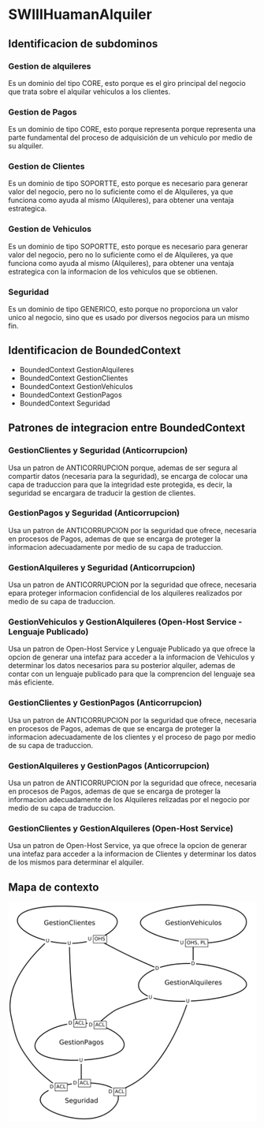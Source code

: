 # SWIIIHuamanAlquiler
## Identificacion de subdominos
### Gestion de alquileres
Es un dominio del tipo CORE, esto porque es el giro principal del negocio que trata sobre el alquilar vehiculos a los clientes.
### Gestion de Pagos
Es un dominio de tipo CORE, esto porque representa porque representa una parte fundamental del proceso de adquisición de un vehiculo por medio de su alquiler.
### Gestion de Clientes
Es un dominio de tipo SOPORTTE, esto porque es necesario para generar valor del negocio, pero no lo suficiente como el de Alquileres, ya que funciona como ayuda al mismo (Alquileres), para obtener una ventaja estrategica.
### Gestion de Vehiculos
Es un dominio de tipo SOPORTTE, esto porque es necesario para generar valor del negocio, pero no lo suficiente como el de Alquileres, ya que funciona como ayuda al mismo (Alquileres), para obtener una ventaja estrategica con la informacion de los vehiculos que se obtienen.

### Seguridad
Es un dominio de tipo GENERICO, esto porque no proporciona un valor unico al negocio, sino que es usado por diversos negocios para un mismo fin.


## Identificacion de BoundedContext

- BoundedContext GestionAlquileres
- BoundedContext GestionClientes
- BoundedContext GestionVehiculos
- BoundedContext GestionPagos
- BoundedContext Seguridad


## Patrones de integracion entre BoundedContext

### GestionClientes y Seguridad (Anticorrupcion)
Usa un patron de ANTICORRUPCION porque, ademas de ser segura al compartir datos (necesaria para la seguridad), se encarga de colocar una capa de traduccion para que la integridad este protegida, es decir, la seguridad se encargara de traducir la gestion de clientes.

### GestionPagos y Seguridad (Anticorrupcion)
Usa un patron de ANTICORRUPCION por la seguridad que ofrece, necesaria en procesos de Pagos, ademas de que se encarga de proteger la informacion adecuadamente por medio de su capa de traduccion.

### GestionAlquileres y Seguridad (Anticorrupcion)
Usa un patron de ANTICORRUPCION por la seguridad que ofrece, necesaria epara proteger informacion confidencial de los alquileres realizados por medio de su capa de traduccion.

### GestionVehiculos y GestionAlquileres (Open-Host Service - Lenguaje Publicado)
Usa un patron de Open-Host Service y Lenguaje Publicado ya que ofrece la opcion de generar una intefaz para acceder a la informacion de Vehiculos y determinar los datos necesarios para su posterior alquiler, ademas de contar con un lenguaje publicado para que la comprencion del lenguaje sea más eficiente.

### GestionClientes y GestionPagos (Anticorrupcion)
Usa un patron de ANTICORRUPCION por la seguridad que ofrece, necesaria en procesos de Pagos, ademas de que se encarga de proteger la informacion adecuadamente de los clientes y el proceso de pago por medio de su capa de traduccion.

### GestionAlquileres y GestionPagos (Anticorrupcion)
Usa un patron de ANTICORRUPCION por la seguridad que ofrece, necesaria en procesos de Pagos, ademas de que se encarga de proteger la informacion adecuadamente de los Alquileres relizadas por el negocio por medio de su capa de traduccion.

### GestionClientes y GestionAlquileres (Open-Host Service)
Usa un patron de Open-Host Service, ya que ofrece la opcion de generar una intefaz para acceder a la informacion de Clientes y determinar los datos de los mismos para determinar el alquiler.


## Mapa de contexto

![alt](src-gen/HuamanAlquiler_ContextMap.png)
